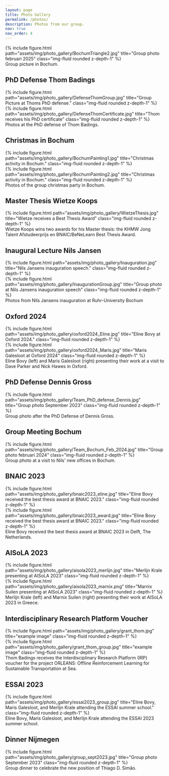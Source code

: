 ```yaml
---
layout: page
title: Photo Gallery
permalink: /photos/
description: Photos from our group.
nav: true
nav_order: 4
---
```


<div class="row">
    <div class="col-sm mt-3 mt-md-0">
        {% include figure.html path="assets/img/photo_gallery/BochumTriangle2.jpg" title="Group photo februari 2025" class="img-fluid rounded z-depth-1" %}
    </div>
</div>
<div class="caption">
    Group picture in Bochum.
</div>


## PhD Defense Thom Badings

<div class="row">
    <div class="col-sm mt-3 mt-md-0">
        {% include figure.html path="assets/img/photo_gallery/DefenseThomGroup.jpg" title="Group Picture at Thoms PhD defense." class="img-fluid rounded z-depth-1" %}
    </div>
    <div class="col-sm mt-3 mt-md-0">
        {% include figure.html path="assets/img/photo_gallery/DefenseThomCertificate.jpg" title="Thom receives his PhD certificate" class="img-fluid rounded z-depth-1" %}
    </div>
</div>
<div class="caption">
	Photos at the PhD defense of Thom Badings.
</div>

## Christmas in Bochum

<div class="row">
    <div class="col-sm mt-3 mt-md-0">
        {% include figure.html path="assets/img/photo_gallery/BochumPainting1.jpg" title="Christmas activity in Bochum." class="img-fluid rounded z-depth-1" %}
    </div>
    <div class="col-sm mt-3 mt-md-0">
        {% include figure.html path="assets/img/photo_gallery/BochumPainting2.jpg" title="Christmas activity in Bochum." class="img-fluid rounded z-depth-1" %}
    </div>
</div>
<div class="caption">
	Photos of the group christmas party in Bochum.
</div>

## Master Thesis Wietze Koops

<div class="row">
    <div class="col-sm mt-3 mt-md-0">
        {% include figure.html path="assets/img/photo_gallery/WietzeThesis.jpg" title="Wietze receives a Best Thesis Award" class="img-fluid rounded z-depth-1" %}
    </div>
</div>
<div class="caption">
    Wietze Koops wins two awards for his Master thesis: the KHMW Jong Talent Afstudeerprijs en BNAIC/BeNeLearn Best Thesis Award.
</div>

## Inaugural Lecture Nils Jansen

<div class="row">
    <div class="col-sm mt-3 mt-md-0">
        {% include figure.html path="assets/img/photo_gallery/Inauguration.jpg" title="Nils Jansens inauguration speech." class="img-fluid rounded z-depth-1" %}
    </div>
    <div class="col-sm mt-3 mt-md-0">
        {% include figure.html path="assets/img/photo_gallery/InaugurationGroup.jpg" title="Group photo at Nils Jansens inauguration speech" class="img-fluid rounded z-depth-1" %}
    </div>
</div>
<div class="caption">
	Photos from Nils Jansens inauguration at Ruhr-University Bochum
</div>

## Oxford 2024

<div class="row">
    <div class="col-sm mt-3 mt-md-0">
        {% include figure.html path="assets/img/photo_gallery/oxford2024_Eline.jpg" title="Eline Bovy at Oxford 2024." class="img-fluid rounded z-depth-1" %}
    </div>
    <div class="col-sm mt-3 mt-md-0">
        {% include figure.html path="assets/img/photo_gallery/oxford2024_Maris.jpg" title="Maris Galesloot at Oxford 2024" class="img-fluid rounded z-depth-1" %}
    </div>
</div>
<div class="caption">
	Eline Bovy (left) and Maris Galesloot (right) presenting their work at a visit to Dave Parker and Nick Hawes in Oxford.
</div>

## PhD Defense Dennis Gross

<div class="row">
    <div class="col-sm mt-3 mt-md-0">
        {% include figure.html path="assets/img/photo_gallery/Team_PhD_defense_Dennis.jpg" title="Group photo September 2023" class="img-fluid rounded z-depth-1" %}
    </div>
</div>
<div class="caption">
Group photo after the PhD Defense of Dennis Gross.
</div>

## Group Meeting Bochum

<div class="row">
    <div class="col-sm mt-3 mt-md-0">
        {% include figure.html path="assets/img/photo_gallery/Team_Bochum_Feb_2024.jpg" title="Group photo februari 2024" class="img-fluid rounded z-depth-1" %}
    </div>
</div>
<div class="caption">
    Group photo at a visit to Nils' new offices in Bochum.
</div>

## BNAIC 2023

<div class="row">
    <div class="col-sm mt-3 mt-md-0">
        {% include figure.html path="assets/img/photo_gallery/bnaic2023_eline.jpg" title="Eline Bovy received the best thesis award at BNAIC 2023." class="img-fluid rounded z-depth-1" %}
    </div>
    <div class="col-sm mt-3 mt-md-0">
        {% include figure.html path="assets/img/photo_gallery/bnaic2023_award.jpg" title="Eline Bovy received the best thesis award at BNAIC 2023." class="img-fluid rounded z-depth-1" %}
    </div>
</div>
<div class="caption">
	Eline Bovy received the best thesis award at BNAIC 2023 in Delft, The Netherlands.
</div>

## AISoLA 2023

<div class="row">
    <div class="col-sm mt-3 mt-md-0">
        {% include figure.html path="assets/img/photo_gallery/aisola2023_merlijn.jpg" title="Merlijn Krale presenting at AISoLA 2023" class="img-fluid rounded z-depth-1" %}
    </div>
    <div class="col-sm mt-3 mt-md-0">
        {% include figure.html path="assets/img/photo_gallery/aisola2023_marnix.png" title="Marnix Suilen presenting at AISoLA 2023" class="img-fluid rounded z-depth-1" %}
    </div>
</div>
<div class="caption">
	Merlijn Krale (left) and Marnix Suilen (right) presenting their work at AISoLA 2023 in Greece.
</div>

## Interdisciplinary Research Platform Voucher

<div class="row">
    <div class="col-sm mt-3 mt-md-0">
        {% include figure.html path="assets/img/photo_gallery/grant_thom.jpg" title="example image" class="img-fluid rounded z-depth-1" %}
    </div>
    <div class="col-sm mt-3 mt-md-0">
        {% include figure.html path="assets/img/photo_gallery/grant_thom_group.jpg" title="example image" class="img-fluid rounded z-depth-1" %}
    </div>
</div>
<div class="caption">
	Thom Badings receives the Interdisciplinary Research Platform (IRP) voucher for the project ORLEANS: Offline Reinforcement Learning for Sustainable Transportation at Sea.
</div>


## ESSAI 2023


<div class="row">
    <div class="col-sm mt-3 mt-md-0">
        {% include figure.html path="assets/img/photo_gallery/essai2023_group.jpg" title="Eline Bovy, Maris Galesloot, and Merlijn Krale attending the ESSAI summer school." class="img-fluid rounded z-depth-1" %}
    </div>
</div>
<div class="caption">
Eline Bovy, Maris Galesloot, and Merlijn Krale attending the ESSAI 2023 summer school.
</div>


## Dinner Nijmegen


<div class="row">
    <div class="col-sm mt-3 mt-md-0">
        {% include figure.html path="assets/img/photo_gallery/group_sept2023.jpg" title="Group photo September 2023" class="img-fluid rounded z-depth-1" %}
    </div>
</div>
<div class="caption">
Group dinner to celebrate the new position of Thiago D. Simão.
</div>